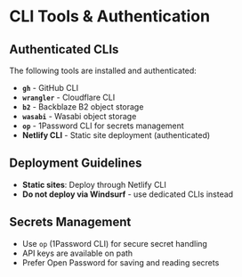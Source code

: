 # CLI Tools & Authentication

## Authenticated CLIs
The following tools are installed and authenticated:

- **`gh`** - GitHub CLI
- **`wrangler`** - Cloudflare CLI
- **`b2`** - Backblaze B2 object storage
- **`wasabi`** - Wasabi object storage
- **`op`** - 1Password CLI for secrets management
- **Netlify CLI** - Static site deployment (authenticated)

## Deployment Guidelines
- **Static sites**: Deploy through Netlify CLI
- **Do not deploy via Windsurf** - use dedicated CLIs instead

## Secrets Management
- Use `op` (1Password CLI) for secure secret handling
- API keys are available on path
- Prefer Open Password for saving and reading secrets
